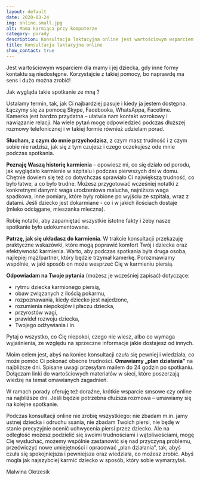 ```yaml
---
layout: default
date: 2020-03-24
img: online.small.jpg
alt: Mama karmiąca przy komputerze
category: porady
description: Konsultacja laktacyjna online jest wartościowym wsparciem dla mamy i jej dziecka, gdy inne formy kontaktu są niedostępne. Korzystajcie z takiej pomocy, bo naprawdę ma sens i dużo można zrobić!
title: Konsultacja laktacyjna online
show_contact: true
---
```


Jest wartościowym wsparciem dla mamy i jej dziecka, gdy inne formy kontaktu są niedostępne. Korzystajcie z takiej pomocy, bo naprawdę ma sens i dużo można zrobić!

Jak wygląda takie spotkanie ze mną ?

Ustalamy termin, tak, jak Ci najbardziej pasuje i kiedy ja jestem dostępna. Łączymy się za pomocą Skype, Facebooka, WhatsAppa, Facetime. Kamerka jest bardzo przydatna – ułatwia nam kontakt wzrokowy i nawiązanie relacji. Na wiele pytań mogę odpowiedzieć podczas dłuższej rozmowy telefonicznej i w takiej formie również udzielam porad.

**Słucham, z czym do mnie przychodzisz**, z czym masz trudność i z czym sobie nie radzisz, jak się z tym czujesz i czego oczekujesz ode mnie podczas spotkania.

**Poznaję Waszą historię karmienia** – opowiesz mi, co się działo od porodu, jak wyglądało karmienie w szpitalu i podczas pierwszych dni w domu. Chętnie dowiem się też co dotychczas sprawiało Ci największą trudność, co było łatwe, a co było trudne. Możesz przygotować wcześniej notatki z konkretnymi danymi: waga urodzeniowa malucha, najniższa waga spadkowa, inne pomiary, które były robione po wyjściu ze szpitala, wraz z datami. Jeśli dziecko jest dokarmiane - co i w jakich ilościach dostaje (mleko odciągane, mieszanka mleczna).

Robię notatki, aby zapamiętać wszystkie istotne fakty i żeby nasze spotkanie było udokumentowane.

**Patrzę, jak się układasz do karmienia**. W trakcie konsultacji przekazuję praktyczne wskazówki, które mogą poprawić komfort Twój i dziecka oraz efektywność karmienia. Warto, aby podczas spotkania była druga osoba, najlepiej mąż/partner, który będzie trzymał kamerkę. Porozmawiamy wspólnie, w jaki sposób on może wesprzeć Cię w karmieniu piersią.

**Odpowiadam na Twoje pytania** (możesz je wcześniej zapisać) dotyczące:
- rytmu dziecka karmionego piersią,
- obaw związanych z ilością pokarmu,
- rozpoznawania, kiedy dziecko jest najedzone,
- rozumienia niepokojów i płaczu dziecka,
- przyrostów wagi,
- prawideł rozwoju dziecka,
- Twojego odżywiania i in.

Pytaj o wszystko, co Cię niepokoi, czego nie wiesz, albo co wymaga wyjaśnienia, ze względu na sprzeczne informacje jakie dostajesz od innych.

Moim celem jest, abyś na koniec konsultacji czuła się pewniej i wiedziała, co może pomóc Ci pokonać obecne trudności. **Omawiamy „plan działania”** na najbliższe dni. Spisane uwagi przesyłam mailem do 24 godzin po spotkaniu. Dołączam linki do wartościowych materiałów w sieci, które poszerzają wiedzę na temat omawianych zagadnień.

W ramach porady oferuję też doraźne, krótkie wsparcie smsowe czy online na najbliższe dni. Jeśli będzie potrzebna dłuższa rozmowa – umawiamy się na kolejne spotkanie.

Podczas konsultacji online nie zrobię wszystkiego: nie zbadam m.in. jamy ustnej dziecka i odruchu ssania, nie zbadam Twoich piersi, nie będę w stanie precyzyjnie ocenić uchwycenia piersi przez dziecko. Ale na odległość możesz podzielić się swoimi trudnościami i wątpliwościami, mogę Cię wysłuchać, możemy wspólnie zastanowić się nad przyczyną problemu, przećwiczyć nowe umiejętności i opracować „plan działania”, tak, abyś czuła się spokojniejsza i pewniejsza oraz wiedziała, co możesz zrobić. Abyś mogła jak najszybciej karmić dziecko w sposób, który sobie wymarzyłaś.

Malwina Okrzesik